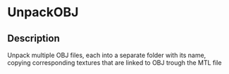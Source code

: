 # UnpackOBJ
## Description
Unpack multiple OBJ files, each into a separate folder with its name, copying corresponding textures that are linked to OBJ trough the MTL file
